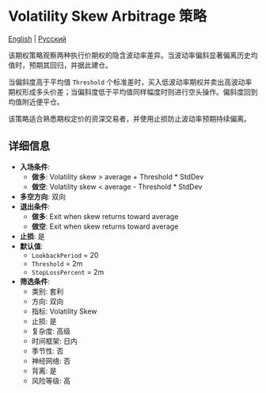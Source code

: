 # Volatility Skew Arbitrage 策略
[English](README.md) | [Русский](README_ru.md)

该期权策略观察两种执行价期权的隐含波动率差异。当波动率偏斜显著偏离历史均值时，预期其回归，并据此建仓。

当偏斜度高于平均值 `Threshold` 个标准差时，买入低波动率期权并卖出高波动率期权形成多头价差；当偏斜度低于平均值同样幅度时则进行空头操作。偏斜度回到均值附近便平仓。

该策略适合熟悉期权定价的资深交易者，并使用止损防止波动率预期持续偏离。
## 详细信息
- **入场条件**:
  - **做多**: Volatility skew > average + Threshold * StdDev
  - **做空**: Volatility skew < average - Threshold * StdDev
- **多空方向**: 双向
- **退出条件**:
  - **做多**: Exit when skew returns toward average
  - **做空**: Exit when skew returns toward average
- **止损**: 是
- **默认值**:
  - `LookbackPeriod` = 20
  - `Threshold` = 2m
  - `StopLossPercent` = 2m
- **筛选条件**:
  - 类别: 套利
  - 方向: 双向
  - 指标: Volatility Skew
  - 止损: 是
  - 复杂度: 高级
  - 时间框架: 日内
  - 季节性: 否
  - 神经网络: 否
  - 背离: 是
  - 风险等级: 高
